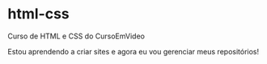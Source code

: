 # html-css

Curso de HTML e CSS do CursoEmVideo

Estou aprendendo a criar sites e agora eu vou gerenciar meus repositórios!
